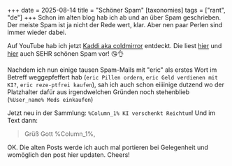 +++
date = 2025-08-14
title = "Schöner Spam"
[taxonomies]
tags = ["rant", "de"]
+++
Schon im alten blog hab ich ab und an über Spam geschrieben. Der meiste Spam ist ja nicht der Rede wert, klar. Aber nen paar Perlen sind immer wieder dabei.

Auf YouTube hab ich jetzt [Kaddi aka coldmirror](https://www.youtube.com/@coldmirror) entdeckt. Die liest [hier](https://youtu.be/4zrKm3tqvNc) und [hier](https://youtu.be/hLsdQ8VsRDM) auch SEHR schönen Spam vor! 😘👌

Nachdem ich nun einige tausen Spam-Mails mit "eric" als erstes Wort im Betreff weggepfeffert hab (`eric Pillen ordern`, `eric Geld verdienen mit KI?`, `eric reze-ptfrei kaufen`), sah ich auch schon eiiiinige dutzend wo der Platzhalter dafür aus irgendwelchen Gründen noch stehenblieb (`%User_name% Meds einkaufen`)

Jetzt neu in der Sammlung: `%Column_1% KI verschenkt Reichtum`! Und im Text dann:

> Grüß Gott %Column_1%,

OK. Die alten Posts werde ich auch mal portieren bei Gelegenheit und womöglich den post hier updaten.
Cheers!